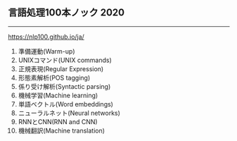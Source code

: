 ## 言語処理100本ノック 2020
------
https://nlp100.github.io/ja/

1. 準備運動(Warm-up)
1. UNIXコマンド(UNIX commands)
1. 正規表現(Regular Expression)
1. 形態素解析(POS tagging)
1. 係り受け解析(Syntactic parsing)
1. 機械学習(Machine learning)
1. 単語ベクトル(Word embeddings)
1. ニューラルネット(Neural networks)
1. RNNとCNN(RNN and CNN)
1. 機械翻訳(Machine translation)




